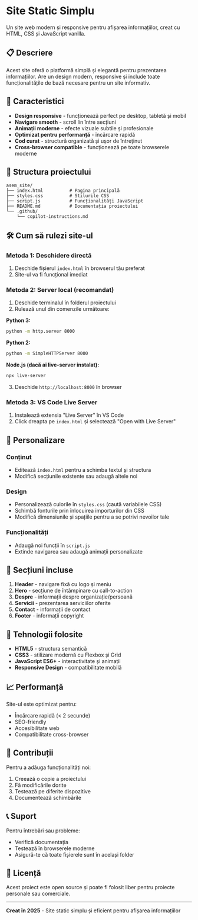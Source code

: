 # Site Static Simplu

Un site web modern și responsive pentru afișarea informațiilor, creat cu HTML, CSS și JavaScript vanilla.

## 📋 Descriere

Acest site oferă o platformă simplă și elegantă pentru prezentarea informațiilor. Are un design modern, responsive și include toate funcționalitățile de bază necesare pentru un site informativ.

## 🚀 Caracteristici

- **Design responsive** - funcționează perfect pe desktop, tabletă și mobil
- **Navigare smooth** - scroll lin între secțiuni
- **Animații moderne** - efecte vizuale subtile și profesionale
- **Optimizat pentru performanță** - încărcare rapidă
- **Cod curat** - structură organizată și ușor de întreținut
- **Cross-browser compatible** - funcționează pe toate browserele moderne

## 📁 Structura proiectului

```
asem_site/
├── index.html          # Pagina principală
├── styles.css          # Stilurile CSS
├── script.js           # Funcționalități JavaScript
├── README.md           # Documentația proiectului
└── .github/
    └── copilot-instructions.md
```

## 🛠️ Cum să rulezi site-ul

### Metoda 1: Deschidere directă
1. Deschide fișierul `index.html` în browserul tău preferat
2. Site-ul va fi funcțional imediat

### Metoda 2: Server local (recomandat)
1. Deschide terminalul în folderul proiectului
2. Rulează unul din comenzile următoare:

**Python 3:**
```bash
python -m http.server 8000
```

**Python 2:**
```bash
python -m SimpleHTTPServer 8000
```

**Node.js (dacă ai live-server instalat):**
```bash
npx live-server
```

3. Deschide `http://localhost:8000` în browser

### Metoda 3: VS Code Live Server
1. Instalează extensia "Live Server" în VS Code
2. Click dreapta pe `index.html` și selectează "Open with Live Server"

## 🎨 Personalizare

### Conținut
- Editează `index.html` pentru a schimba textul și structura
- Modifică secțiunile existente sau adaugă altele noi

### Design
- Personalizează culorile în `styles.css` (caută variabilele CSS)
- Schimbă fonturile prin înlocuirea importurilor din CSS
- Modifică dimensiunile și spațiile pentru a se potrivi nevoilor tale

### Funcționalități
- Adaugă noi funcții în `script.js`
- Extinde navigarea sau adaugă animații personalizate

## 📱 Secțiuni incluse

1. **Header** - navigare fixă cu logo și meniu
2. **Hero** - secțiune de întâmpinare cu call-to-action
3. **Despre** - informații despre organizație/persoană
4. **Servicii** - prezentarea serviciilor oferite
5. **Contact** - informații de contact
6. **Footer** - informații copyright

## 🔧 Tehnologii folosite

- **HTML5** - structura semantică
- **CSS3** - stilizare modernă cu Flexbox și Grid
- **JavaScript ES6+** - interactivitate și animații
- **Responsive Design** - compatibilitate mobilă

## 📈 Performanță

Site-ul este optimizat pentru:
- Încărcare rapidă (< 2 secunde)
- SEO-friendly
- Accesibilitate web
- Compatibilitate cross-browser

## 🤝 Contribuții

Pentru a adăuga funcționalități noi:
1. Creează o copie a proiectului
2. Fă modificările dorite
3. Testează pe diferite dispozitive
4. Documentează schimbările

## 📞 Suport

Pentru întrebări sau probleme:
- Verifică documentația
- Testează în browserele moderne
- Asigură-te că toate fișierele sunt în același folder

## 📝 Licență

Acest proiect este open source și poate fi folosit liber pentru proiecte personale sau comerciale.

---

**Creat în 2025** - Site static simplu și eficient pentru afișarea informațiilor
